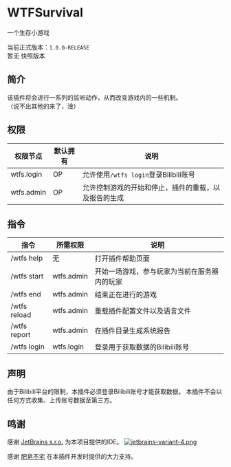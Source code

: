 # WTFSurvival
一个生存小游戏  
  
当前正式版本：`1.0.0-RELEASE`  
暂无 快照版本

## 简介
该插件将会进行一系列的监听动作，从而改变游戏内的一些机制。  
（说不出其他的来了，淦）

## 权限
权限节点|默认拥有|说明
----|----|----
wtfs.login|OP|允许使用`/wtfs login`登录Bilibili账号
wtfs.admin|OP|允许控制游戏的开始和停止，插件的重载，以及报告的生成

## 指令
指令|所需权限|说明
----|----|----
/wtfs help|无|打开插件帮助页面
/wtfs start|wtfs.admin|开始一场游戏，参与玩家为当前在服务器内的玩家
/wtfs end|wtfs.admin|结束正在进行的游戏
/wtfs reload|wtfs.admin|重载插件配置文件以及语言文件
/wtfs report|wtfs.admin|在插件目录生成系统报告
/wtfs login|wtfs.login|登录用于获取数据的Bilibili账号

## 声明
由于Bilibili平台的限制，本插件必须登录Bilibili账号才能获取数据。
本插件不会以任何方式收集、上传账号数据至第三方。

## 鸣谢
感谢 [JetBrains s.r.o.](https://www.jetbrains.com/?from=WTFSurvival) 为本项目提供的IDE。
[![jetbrains-variant-4.png](https://i.loli.net/2020/11/12/ZoW8CwaOEqk12Fj.png)](https://www.jetbrains.com/?from=WTFSurvival)  

感谢 [肥皂不宅](https://space.bilibili.com/8689128/) 在本插件开发时提供的大力支持。
